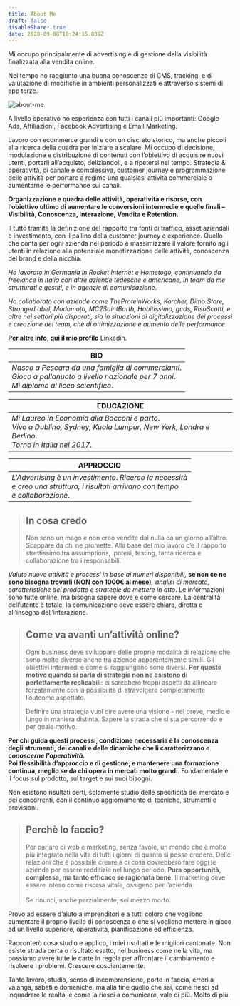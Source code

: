 ```yaml
---
title: About Me
draft: false
disableShare: true
date: 2020-09-08T16:24:15.839Z
---
```

Mi occupo principalmente di advertising e di gestione della visibilità finalizzata alla vendita online.

Nel tempo ho raggiunto una buona conoscenza di CMS, tracking, e di valutazione di modifiche in ambienti personalizzati e attraverso sistemi di app terze.

![about-me](/images/uploads/about-me.jpg "about-me")

A livello operativo ho esperienza con tutti i canali più importanti: Google Ads, Affiliazioni, Facebook Advertising e Email Marketing.

Lavoro con ecommerce grandi e con un discreto storico, ma anche piccoli alla ricerca della quadra per iniziare a scalare. Mi occupo di decisione, modulazione e distribuzione di contenuti con l’obiettivo di acquisire nuovi utenti, portarli all’acquisto, deliziandoli, e a ripetersi nel tempo. Strategia & operatività, di canale e complessiva, customer journey e programmazione delle attività per portare a regime una qualsiasi attività commerciale o aumentarne le performance sui canali. 

**Organizzazione e quadra delle attività, operatività e risorse, con l’obiettivo ultimo di aumentare le conversioni intermedie e quelle finali – Visibilità, Conoscenza, Interazione, Vendita e Retention.**

Il tutto tramite la definizione del rapporto tra fonti di traffico, asset aziendali e investimento, con il pallino della customer journey e experience. Quello che conta per ogni azienda nel periodo è massimizzare il valore fornito agli utenti in relazione alla potenziale monetizzazione delle attività, conoscenza del brand e della nicchia.

*Ho lavorato in Germania in Rocket Internet e Hometogo, continuando da freelance in Italia con altre aziende tedesche e americane, in team da me strutturati e gestiti, e in agenzie di comunicazione*.

*Ho collaborato con aziende come TheProteinWorks, Karcher, Dimo Store, StrongerLabel, Modomoto, MC2SaintBarth, Habitissimo, gcds, RisoScotti, e altre nei settori più disparati, sia in situazioni di digitalizzazione dei processi e creazione del team, che di ottimizzazione e aumento delle performance*.

**Per altre info, qui il mio profilo** [Linkedin](https://www.linkedin.com/in/fabrizio-di-fulvio-502b4815/).

| BIO                                                                                                                                                |
| -------------------------------------------------------------------------------------------------------------------------------------------------- |
| *Nasco a Pescara da una famiglia di commercianti*.<br> *Gioco a pallanuoto a livello nazionale per 7 anni*.<br> *Mi diplomo al liceo scientifico*. |

| EDUCAZIONE                                                                                                                                            |
| ----------------------------------------------------------------------------------------------------------------------------------------------------- |
| *Mi Laureo in Economia alla Bocconi e parto*.<br> *Vivo a Dublino, Sydney, Kuala Lumpur, New York, Londra e Berlino*.<br> *Torno in Italia nel 2017*. |

| APPROCCIO                                                                                                                                    |
| -------------------------------------------------------------------------------------------------------------------------------------------- |
| *L'Advertising è un investimento*. *Ricerco la necessità*<br> *e creo una struttura, i risultati arrivano con tempo*<br> *e collaborazione*. |

> ## In cosa credo
>
> Non sono un mago e non creo vendite dal nulla da un giorno all’altro. Scappare da chi ne promette. Alla base del mio lavoro c’è il rapporto strettissimo tra assumptions, ipotesi, testing, tanta ricerca e collaborazione tra i responsabili. 

*Valuto nuove attività e processi in base ai numeri disponibili,* **se non ce ne sono bisogna trovarli (NON con 1000€ al mese)*,*** *analisi di mercato, caratteristiche del prodotto e strategie da mettere in atto*.
Le informazioni sono tutte online, ma bisogna sapere dove e come cercare. La centralità dell’utente è totale, la comunicazione deve essere chiara, diretta e all’insegna dell’interazione.

> ## Come va avanti un’attività online?
>
> Ogni business deve sviluppare delle proprie modalità di relazione che sono molto diverse anche tra aziende apparentemente simili. Gli obiettivi intermedi e come si raggiungono sono diversi. **Per questo motivo quando si parla di strategia non ne esistono di perfettamente replicabili**: ci sarebbero troppi aspetti da allineare forzatamente con la possibilità di stravolgere completamente l’outcome aspettato.
>
> Definire una strategia vuol dire avere una visione - nel breve, medio e lungo in maniera distinta. Sapere la strada che si sta percorrendo e per quale motivo.

**Per chi guida questi processi, condizione necessaria è la conoscenza degli strumenti, dei canali e delle dinamiche che li caratterizzano *e conoscerne l'operatività.*** \
**Poi flessibilità d’approccio e di gestione, e mantenere una formazione continua, meglio se da chi opera in mercati molto grandi**. 
Fondamentale è il focus sul prodotto, sul target e sui suoi bisogni. 

Non esistono risultati certi, solamente studio delle specificità del mercato e dei concorrenti, con il continuo aggiornamento di tecniche, strumenti e previsioni.

> ## Perchè lo faccio?
>
> Per parlare di web e marketing, senza favole, un mondo che è molto più integrato nella vita di tutti i giorni di quanto si possa credere. Delle relazioni che è possibile creare a di cosa dovrebbero fare oggi le aziende per essere redditizie nel lungo periodo. **Pura opportunità, complessa, ma tanto efficace se ragionata bene**. Il marketing deve essere inteso come risorsa vitale, ossigeno per l’azienda.\
> \
> Se rinunci, anche parzialmente, sei mezzo morto.

Provo ad essere d’aiuto a imprenditori e a tutti coloro che vogliono aumentare il proprio livello di conoscenza o che si vogliono mettere in gioco ad un livello superiore, operatività, pianificazione ed efficienza.

Racconterò cosa studio e applico, i miei risultati e le migliori cantonate. Non esiste strada certa o risultato esatto, nel business come nella vita, ma possiamo avere tutte le carte in regola per affrontare il cambiamento e risolvere i problemi. Crescere coscientemente.

Tanto lavoro, studio, senso di incomprensione, porte in faccia, errori a valanga, sabati e domeniche, ma alla fine quello che sai, come riesci ad inquadrare le realtà, e come la riesci a comunicare, vale di più. Molto di più.